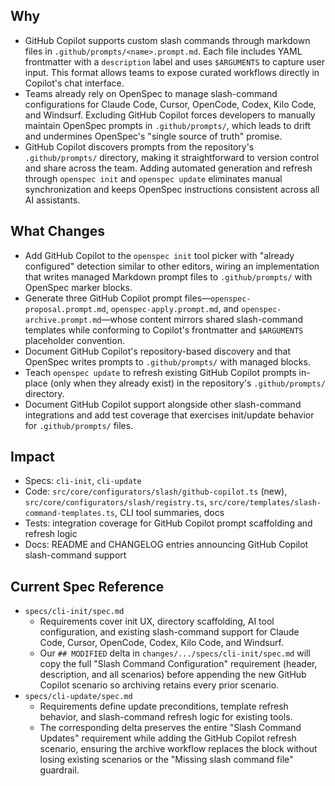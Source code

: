 ## Why
- GitHub Copilot supports custom slash commands through markdown files in `.github/prompts/<name>.prompt.md`. Each file includes YAML frontmatter with a `description` label and uses `$ARGUMENTS` to capture user input. This format allows teams to expose curated workflows directly in Copilot's chat interface.
- Teams already rely on OpenSpec to manage slash-command configurations for Claude Code, Cursor, OpenCode, Codex, Kilo Code, and Windsurf. Excluding GitHub Copilot forces developers to manually maintain OpenSpec prompts in `.github/prompts/`, which leads to drift and undermines OpenSpec's "single source of truth" promise.
- GitHub Copilot discovers prompts from the repository's `.github/prompts/` directory, making it straightforward to version control and share across the team. Adding automated generation and refresh through `openspec init` and `openspec update` eliminates manual synchronization and keeps OpenSpec instructions consistent across all AI assistants.

## What Changes
- Add GitHub Copilot to the `openspec init` tool picker with "already configured" detection similar to other editors, wiring an implementation that writes managed Markdown prompt files to `.github/prompts/` with OpenSpec marker blocks.
- Generate three GitHub Copilot prompt files—`openspec-proposal.prompt.md`, `openspec-apply.prompt.md`, and `openspec-archive.prompt.md`—whose content mirrors shared slash-command templates while conforming to Copilot's frontmatter and `$ARGUMENTS` placeholder convention.
- Document GitHub Copilot's repository-based discovery and that OpenSpec writes prompts to `.github/prompts/` with managed blocks.
- Teach `openspec update` to refresh existing GitHub Copilot prompts in-place (only when they already exist) in the repository's `.github/prompts/` directory.
- Document GitHub Copilot support alongside other slash-command integrations and add test coverage that exercises init/update behavior for `.github/prompts/` files.

## Impact
- Specs: `cli-init`, `cli-update`
- Code: `src/core/configurators/slash/github-copilot.ts` (new), `src/core/configurators/slash/registry.ts`, `src/core/templates/slash-command-templates.ts`, CLI tool summaries, docs
- Tests: integration coverage for GitHub Copilot prompt scaffolding and refresh logic
- Docs: README and CHANGELOG entries announcing GitHub Copilot slash-command support

## Current Spec Reference
- `specs/cli-init/spec.md`
  - Requirements cover init UX, directory scaffolding, AI tool configuration, and existing slash-command support for Claude Code, Cursor, OpenCode, Codex, Kilo Code, and Windsurf.
  - Our `## MODIFIED` delta in `changes/.../specs/cli-init/spec.md` will copy the full "Slash Command Configuration" requirement (header, description, and all scenarios) before appending the new GitHub Copilot scenario so archiving retains every prior scenario.
- `specs/cli-update/spec.md`
  - Requirements define update preconditions, template refresh behavior, and slash-command refresh logic for existing tools.
  - The corresponding delta preserves the entire "Slash Command Updates" requirement while adding the GitHub Copilot refresh scenario, ensuring the archive workflow replaces the block without losing existing scenarios or the "Missing slash command file" guardrail.
